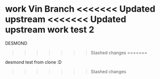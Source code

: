 work Vin Branch
<<<<<<< Updated upstream
<<<<<<< Updated upstream
work test 2
=======
DESMOND
>>>>>>> Stashed changes
=======

desmond test from clone :D
>>>>>>> Stashed changes

